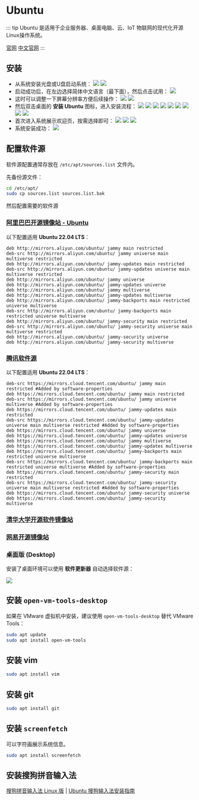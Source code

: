 # Ubuntu

::: tip
Ubuntu 是适用于企业服务器、桌面电脑、云、IoT 物联网的现代化开源Linux操作系统。

[官网](https://ubuntu.com/)
[中文官网](https://cn.ubuntu.com/)
:::

## 安装

- 从系统安装光盘或U盘启动系统：
  ![](./img/setup/22.04-2022-04-29-11-37-22.png)
  ![](./img/setup/22.04-2022-04-29-11-37-37.png)
- 启动成功后，在左边选择简体中文语言（最下面），然后点击试用：
  ![](./img/setup/22.04-2022-04-29-11-39-06.png)
- 这时可以调整一下屏幕分辨率方便后续操作：
  ![](./img/setup/22.04-2022-04-29-11-42-19.png)
  ![](./img/setup/22.04-2022-04-29-11-53-16.png)
- 然后双击桌面的 **安装 Ubuntu** 图标，进入安装流程：
  ![](./img/setup/22.04-2022-04-29-11-54-10.png)
  ![](./img/setup/22.04-2022-04-29-11-54-14.png)
  ![](./img/setup/22.04-2022-04-29-11-54-34.png)
  ![](./img/setup/22.04-2022-04-29-12-01-53.png)
  ![](./img/setup/22.04-2022-04-29-12-02-00.png)
  ![](./img/setup/22.04-2022-04-29-12-02-54.png)
  ![](./img/setup/22.04-2022-04-29-12-03-24.png)
  ![](./img/setup/22.04-2022-04-29-12-06-53.png)
  ![](./img/setup/22.04-2022-04-29-12-07-54.png)
- 首次进入系统展示欢迎页，按需选择即可：
  ![](./img/setup/22.04-2022-04-29-12-08-18.png)
  ![](./img/setup/22.04-2022-04-29-12-08-41.png)
  ![](./img/setup/22.04-2022-04-29-12-08-49.png)
- 系统安装成功：
  ![](./img/setup/22.04-2022-04-29-12-09-53.png)

## 配置软件源

软件源配置通常存放在 `/etc/apt/sources.list` 文件内。

先备份源文件：

```bash
cd /etc/apt/
sudo cp sources.list sources.list.bak
```

然后配置需要的软件源

### [阿里巴巴开源镜像站 - Ubuntu](https://developer.aliyun.com/mirror/ubuntu)

以下配置适用 **Ubuntu 22.04 LTS**：

```text
deb http://mirrors.aliyun.com/ubuntu/ jammy main restricted
deb-src http://mirrors.aliyun.com/ubuntu/ jammy universe main multiverse restricted
deb http://mirrors.aliyun.com/ubuntu/ jammy-updates main restricted
deb-src http://mirrors.aliyun.com/ubuntu/ jammy-updates universe main multiverse restricted
deb http://mirrors.aliyun.com/ubuntu/ jammy universe
deb http://mirrors.aliyun.com/ubuntu/ jammy-updates universe
deb http://mirrors.aliyun.com/ubuntu/ jammy multiverse
deb http://mirrors.aliyun.com/ubuntu/ jammy-updates multiverse
deb http://mirrors.aliyun.com/ubuntu/ jammy-backports main restricted universe multiverse
deb-src http://mirrors.aliyun.com/ubuntu/ jammy-backports main restricted universe multiverse
deb http://mirrors.aliyun.com/ubuntu/ jammy-security main restricted
deb-src http://mirrors.aliyun.com/ubuntu/ jammy-security universe main multiverse restricted
deb http://mirrors.aliyun.com/ubuntu/ jammy-security universe
deb http://mirrors.aliyun.com/ubuntu/ jammy-security multiverse
```

### [腾讯软件源](https://mirrors.cloud.tencent.com/)

以下配置适用 **Ubuntu 22.04 LTS**：

```text
deb-src https://mirrors.cloud.tencent.com/ubuntu/ jammy main restricted #Added by software-properties
deb https://mirrors.cloud.tencent.com/ubuntu/ jammy main restricted
deb-src https://mirrors.cloud.tencent.com/ubuntu/ jammy universe multiverse #Added by software-properties
deb https://mirrors.cloud.tencent.com/ubuntu/ jammy-updates main restricted
deb-src https://mirrors.cloud.tencent.com/ubuntu/ jammy-updates universe main multiverse restricted #Added by software-properties
deb https://mirrors.cloud.tencent.com/ubuntu/ jammy universe
deb https://mirrors.cloud.tencent.com/ubuntu/ jammy-updates universe
deb https://mirrors.cloud.tencent.com/ubuntu/ jammy multiverse
deb https://mirrors.cloud.tencent.com/ubuntu/ jammy-updates multiverse
deb https://mirrors.cloud.tencent.com/ubuntu/ jammy-backports main restricted universe multiverse
deb-src https://mirrors.cloud.tencent.com/ubuntu/ jammy-backports main restricted universe multiverse #Added by software-properties
deb https://mirrors.cloud.tencent.com/ubuntu/ jammy-security main restricted
deb-src https://mirrors.cloud.tencent.com/ubuntu/ jammy-security universe main multiverse restricted #Added by software-properties
deb https://mirrors.cloud.tencent.com/ubuntu/ jammy-security universe
deb https://mirrors.cloud.tencent.com/ubuntu/ jammy-security multiverse
```

### [清华大学开源软件镜像站](https://mirrors.tuna.tsinghua.edu.cn/)

### [网易开源镜像站](http://mirrors.163.com/)

### 桌面版 (Desktop)

安装了桌面环境可以使用 **软件更新器** 自动选择软件源：

![](./img/config-apt/QQ%E6%88%AA%E5%9B%BE20220505181915.png)

## 安装 `open-vm-tools-desktop`

如果在 VMware 虚拟机中安装，建议使用 `open-vm-tools-desktop` 替代 VMware Tools：

```bash
sudo apt update
sudo apt install open-vm-tools
```

## 安装 vim

```bash
sudo apt install vim
```

## 安装 git

```bash
sudo apt install git
```

## 安装 `screenfetch`

可以字符画展示系统信息。

```bash
sudo apt install screenfetch
```

## 安装搜狗拼音输入法

  [搜狗拼音输入法 Linux 版](https://pinyin.sogou.com/linux)
| [Ubuntu 搜狗输入法安装指南](https://pinyin.sogou.com/linux/guide)
